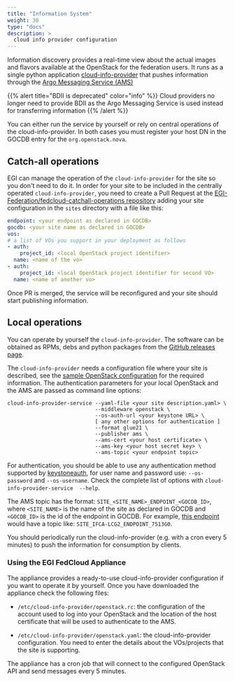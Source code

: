 ```yaml
---
title: "Information System"
weight: 30
type: "docs"
description: >
  cloud info provider configuration
---
```


Information discovery provides a real-time view about the actual images and
flavors available at the OpenStack for the federation users. It runs as a
single python application
[cloud-info-provider](https://github.com/EGI-Federation/cloud-info-provider)
that pushes information through the [Argo Messaging Service
(AMS)](https://argoeu.github.io/guides/messaging/)

{{% alert title="BDII is deprecated" color="info" %}}
Cloud providers no longer need to provide BDII as the Argo Messaging Service
is used instead for transferring information
{{% /alert %}}

You can either run the service by yourself or rely on central operations of the
cloud-info-provider. In both cases you must register your host DN in the GOCDB
entry for the `org.openstack.nova`.

## Catch-all operations

EGI can manage the operation of the `cloud-info-provider` for the site so you
don't need to do it. In order for your site to be included in the centrally
operated `cloud-info-provider`, you need to create a Pull Request at the
[EGI-Federation/fedcloud-catchall-operations
repository](https://github.com/EGI-Federation/fedcloud-catchall-operations/)
adding your site configuration in the `sites` directory with a file like this:

```yaml
endpoint: <your endpoint as declared in GOCDB>
gocdb: <your site name as declared in GOCDB>
vos:
# a list of VOs you support in your deployment as follows
- auth:
    project_id: <local OpenStack project identifier>
  name: <name of the vo>
- auth:
    project_id: <local OpenStack project identifier for second VO>
  name: <name of another vo>
```

Once PR is merged, the service will be reconfigured and your site should start
publishing information.

## Local operations

You can operate by yourself the `cloud-info-provider`. The software can be
obtained as RPMs, debs and python packages from the [GitHub releases
page](https://github.com/EGI-Federation/cloud-info-provider/releases).

The `cloud-info-provider` needs a configuration file where your site is
described, see the [sample OpenStack
configuration](https://github.com/EGI-Federation/cloud-info-provider/blob/master/etc/sample.openstack.yaml)
for the required information. The authentication parameters for your local
OpenStack and the AMS are passed as command line options:

```shell
cloud-info-provider-service --yaml-file <your site description.yaml> \
                            --middleware openstack \
                            --os-auth-url <your keystone URL> \
                            [ any other options for authentication ]
                            --format glue21 \
                            --publisher ams \
                            --ams-cert <your host certificate> \
                            --ams-key <your host secret key> \
                            --ams-topic <your endpoint topic>
```

For authentication, you should be able to use any authentication method
supported by [keystoneauth](https://opendev.org/openstack/keystoneauth), for
user name and password use: `--os-password` and `--os-username`. Check the
complete list of options with `cloud-info-provider-service  --help`.

The AMS topic has the format: `SITE_<SITE_NAME>_ENDPOINT_<GOCDB_ID>`, where
`<SITE_NAME>` is the name of the site as declared in GOCDB and `<GOCDB_ID>` is
the id of the endpoint in GOCDB. For example, [this
endpoint](https://goc.egi.eu/portal/index.php?Page_Type=Service&id=7513) would
have a topic like: `SITE_IFCA-LCG2_ENDPOINT_7513G0`.

You should periodically run the cloud-info-provider (e.g. with a cron
every 5 minutes) to push the information for consumption by clients.

### Using the EGI FedCloud Appliance

The appliance provides a ready-to-use cloud-info-provider configuration
if you want to operate it by yourself. Once you have downloaded the appliance
check the following files:

- `/etc/cloud-info-provider/openstack.rc`: the configuration of the
  account used to log into your OpenStack and the location of the host
  certificate that will be used to authenticate to the AMS.

- `/etc/cloud-info-provider/openstack.yaml`: the cloud-info-provider
  configuration. You need to enter the details about the VOs/projects that
  the site is supporting.

The appliance has a cron job that will connect to the configured OpenStack API
and send messages every 5 minutes.
